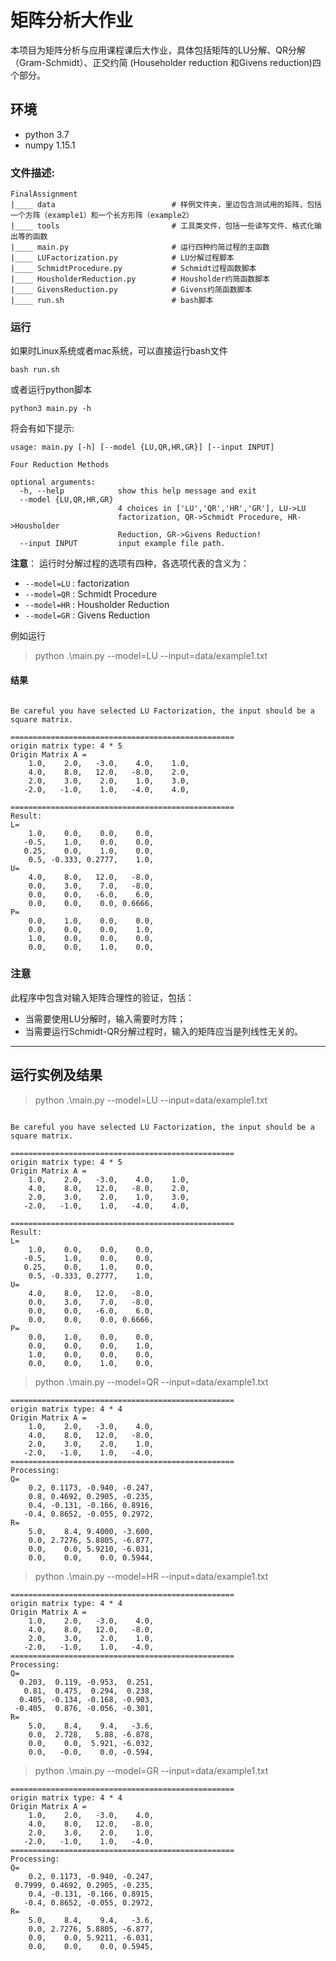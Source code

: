 # 矩阵分析大作业


本项目为矩阵分析与应用课程课后大作业，具体包括矩阵的LU分解、QR分解（Gram-Schmidt）、正交约简 (Householder reduction 和Givens reduction)四个部分。
## 环境
* python 3.7
* numpy 1.15.1

### 文件描述:
```
FinalAssignment
|____ data                          # 样例文件夹，里边包含测试用的矩阵，包括一个方阵（example1）和一个长方形阵（example2）
|____ tools                         # 工具类文件，包括一些读写文件、格式化输出等的函数
|____ main.py                       # 运行四种约简过程的主函数
|____ LUFactorization.py            # LU分解过程脚本
|____ SchmidtProcedure.py           # Schmidt过程函数脚本
|____ HousholderReduction.py        # Housholder约简函数脚本
|____ GivensReduction.py            # Givens约简函数脚本
|____ run.sh                        # bash脚本

```
### 运行
如果时Linux系统或者mac系统，可以直接运行bash文件
```
bash run.sh
```

或者运行python脚本

```
python3 main.py -h
```

将会有如下提示:

```
usage: main.py [-h] [--model {LU,QR,HR,GR}] [--input INPUT]

Four Reduction Methods

optional arguments:
  -h, --help            show this help message and exit
  --model {LU,QR,HR,GR}
                        4 choices in ['LU','QR','HR','GR'], LU->LU
                        factorization, QR->Schmidt Procedure, HR->Housholder
                        Reduction, GR->Givens Reduction!
  --input INPUT         input example file path.
```

**注意**： 运行时分解过程的选项有四种，各选项代表的含义为：
  - `--model=LU` : factorization
  - `--model=QR` : Schmidt Procedure
  - `--model=HR` : Housholder Reduction
  - `--model=GR` : Givens Reduction 

例如运行
> python .\main.py --model=LU --input=data/example1.txt
<!-- 1. 本程序可运行多个例子，支持在.data/example.txt中使用多个矩阵实例，并通过在运行是使用参数'--egnum'(default=1)进行指定需要运行的实例个数。 -->

#### 结果
```

Be careful you have selected LU Factorization, the input should be a square matrix.

==================================================
origin matrix type: 4 * 5
Origin Matrix A =
    1.0,    2.0,   -3.0,    4.0,    1.0,
    4.0,    8.0,   12.0,   -8.0,    2.0,
    2.0,    3.0,    2.0,    1.0,    3.0,
   -2.0,   -1.0,    1.0,   -4.0,    4.0,

==================================================
Result:
L=
    1.0,    0.0,    0.0,    0.0,
   -0.5,    1.0,    0.0,    0.0,
   0.25,    0.0,    1.0,    0.0,
    0.5, -0.333, 0.2777,    1.0,
U=
    4.0,    8.0,   12.0,   -8.0,
    0.0,    3.0,    7.0,   -8.0,
    0.0,    0.0,   -6.0,    6.0,
    0.0,    0.0,    0.0, 0.6666,
P=
    0.0,    1.0,    0.0,    0.0,
    0.0,    0.0,    0.0,    1.0,
    1.0,    0.0,    0.0,    0.0,
    0.0,    0.0,    1.0,    0.0,
```

### 注意

此程序中包含对输入矩阵合理性的验证，包括：
  - 当需要使用LU分解时，输入需要时方阵；
  - 当需要运行Schmidt-QR分解过程时，输入的矩阵应当是列线性无关的。


---
## 运行实例及结果

> python .\main.py --model=LU --input=data/example1.txt

```

Be careful you have selected LU Factorization, the input should be a square matrix.

================================================== 
origin matrix type: 4 * 5 
Origin Matrix A = 
    1.0,    2.0,   -3.0,    4.0,    1.0,
    4.0,    8.0,   12.0,   -8.0,    2.0,
    2.0,    3.0,    2.0,    1.0,    3.0,
   -2.0,   -1.0,    1.0,   -4.0,    4.0,

==================================================
Result:
L=
    1.0,    0.0,    0.0,    0.0,
   -0.5,    1.0,    0.0,    0.0,
   0.25,    0.0,    1.0,    0.0,
    0.5, -0.333, 0.2777,    1.0,
U=
    4.0,    8.0,   12.0,   -8.0,
    0.0,    3.0,    7.0,   -8.0,
    0.0,    0.0,   -6.0,    6.0,
    0.0,    0.0,    0.0, 0.6666,
P=
    0.0,    1.0,    0.0,    0.0,
    0.0,    0.0,    0.0,    1.0,
    1.0,    0.0,    0.0,    0.0,
    0.0,    0.0,    1.0,    0.0,
```

> python .\main.py --model=QR --input=data/example1.txt

```
================================================== 
origin matrix type: 4 * 4 
Origin Matrix A =
    1.0,    2.0,   -3.0,    4.0,
    4.0,    8.0,   12.0,   -8.0,
    2.0,    3.0,    2.0,    1.0,
   -2.0,   -1.0,    1.0,   -4.0,
==================================================
Processing:
Q=
    0.2, 0.1173, -0.940, -0.247,
    0.8, 0.4692, 0.2905, -0.235,
    0.4, -0.131, -0.166, 0.8916,
   -0.4, 0.8652, -0.055, 0.2972,
R=
    5.0,    8.4, 9.4000, -3.600,
    0.0, 2.7276, 5.8805, -6.877,
    0.0,    0.0, 5.9210, -6.031,
    0.0,    0.0,    0.0, 0.5944,
```

> python .\main.py --model=HR --input=data/example1.txt

```
================================================== 
origin matrix type: 4 * 4 
Origin Matrix A =
    1.0,    2.0,   -3.0,    4.0,
    4.0,    8.0,   12.0,   -8.0,
    2.0,    3.0,    2.0,    1.0,
   -2.0,   -1.0,    1.0,   -4.0,
==================================================
Processing:
Q=
  0.203,  0.119, -0.953,  0.251,
   0.81,  0.475,  0.294,  0.238,
  0.405, -0.134, -0.168, -0.903,
 -0.405,  0.876, -0.056, -0.301,
R=
    5.0,    8.4,    9.4,   -3.6,
    0.0,  2.728,   5.88, -6.878,
    0.0,    0.0,  5.921, -6.032,
    0.0,   -0.0,    0.0, -0.594,
```

> python .\main.py --model=GR --input=data/example1.txt

```
================================================== 
origin matrix type: 4 * 4 
Origin Matrix A =
    1.0,    2.0,   -3.0,    4.0,
    4.0,    8.0,   12.0,   -8.0,
    2.0,    3.0,    2.0,    1.0,
   -2.0,   -1.0,    1.0,   -4.0,
==================================================
Processing:
Q=
    0.2, 0.1173, -0.940, -0.247,
 0.7999, 0.4692, 0.2905, -0.235,
    0.4, -0.131, -0.166, 0.8915,
   -0.4, 0.8652, -0.055, 0.2972,
R=
    5.0,    8.4,    9.4,   -3.6,
    0.0, 2.7276, 5.8805, -6.877,
    0.0,    0.0, 5.9211, -6.031,
    0.0,    0.0,    0.0, 0.5945,
```